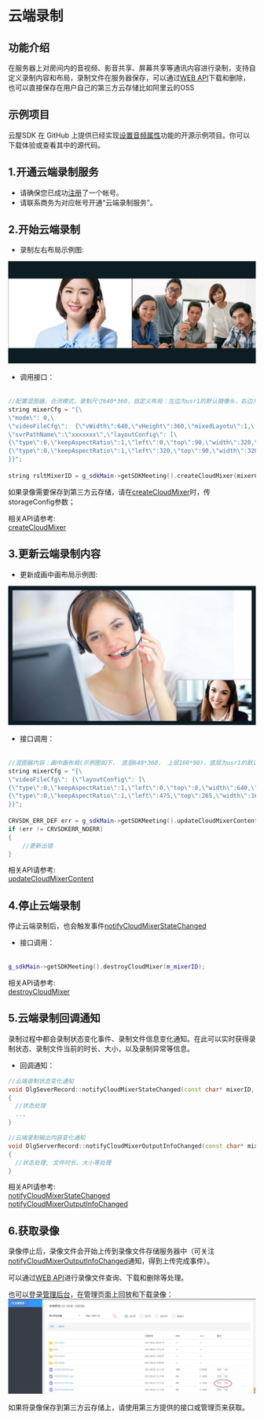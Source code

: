 # 云端录制

## 功能介绍

在服务器上对房间内的音视频、影音共享、屏幕共享等通讯内容进行录制，支持自定义录制内容和布局，录制文件在服务器保存，可以通过[WEB API](/sdk/document/netdisk/netdisk_query?platform=serverside)下载和删除，也可以直接保存在用户自己的第三方云存储比如阿里云的OSS

## 示例项目

云屋SDK 在 GitHub 上提供已经实现[设置音频属性](https://github.com/cloudroomSDK/API-Demo/tree/main/Linux/src/TestSvrRecord)功能的开源示例项目。你可以下载体验或查看其中的源代码。


<h2 id=record_startSvrMixer> 1.开通云端录制服务</h2>

- 请确保您已成功[注册](https://sdk.cloudroom.com/mgr_sdk/register.html)了一个帐号。</br>
- 请联系商务为对应帐号开通“云端录制服务”。

<h2 id=record_startSvrMixer> 2.开始云端录制</h2>

- 录制左右布局示例图:

![左右布局示例图](./images/layout_2.jpg)

- 调用接口：

```cpp

//配置混图器，合流模式，录制尺寸640*360，自定义布局：左边为usr1的默认摄像头，右边为usr2的默认摄像头
string mixerCfg = "{\
\"mode\": 0,\
\"videoFileCfg\":  {\"vWidth\":640,\"vHeight\":360,\"mixedLayotu\":1,\
\"svrPathName\":\"xxxxxxx\",\"layoutConfig\": [\
{\"type\":0,\"keepAspectRatio\":1,\"left\":0,\"top\":90,\"width\":320,\"height\":180,\"param\":{\"camid\":\"usr1.-1\"}},\
{\"type\":0,\"keepAspectRatio\":1,\"left\":320,\"top\":90,\"width\":320,\"height\":180,\"param\":{\"camid\":\"usr2.-1\"}}]\
}}";

string rsltMixerID = g_sdkMain->getSDKMeeting().createCloudMixer(mixerCfg.constData());
```

如果录像需要保存到第三方云存储，请在[createCloudMixer](Apis.md#createCloudMixer)时，传storageConfig参数；

相关API请参考:</br>
[createCloudMixer](Apis.md#createCloudMixer)</br>


<h2 id=record_updateSvrMixerContent> 3.更新云端录制内容</h2>

- 更新成画中画布局示例图:

![画中画布局示例图](./images/layout_overlap.jpg)

- 接口调用：

```cpp

//混图器内容：画中画布局(示例图如下， 底层640*360， 上层160*90)，底层为usr1的默认摄像头， 上层为usr2的默认摄像头
string mixerCfg = "{\
\"videoFileCfg\": {\"layoutConfig\": [\
{\"type\":0,\"keepAspectRatio\":1,\"left\":0,\"top\":0,\"width\":640,\"height\":360,\"param\":{\"camid\":\"usr1.-1\"}},\
{\"type\":0,\"keepAspectRatio\":1,\"left\":475,\"top\":265,\"width\":160,\"height\":90,\"param\":{\"camid\":\"usr2.-1\"}}]\
}}";

CRVSDK_ERR_DEF err = g_sdkMain->getSDKMeeting().updateCloudMixerContent(m_mixerID, mixerCfg);
if (err != CRVSDKERR_NOERR)
{
    //更新出错
}

```

相关API请参考:</br>
[updateCloudMixerContent](Apis.md#updateCloudMixerContent)</br>


<h2 id=record_stopSvrMixer> 4.停止云端录制</h2>

停止云端录制后，也会触发事件[notifyCloudMixerStateChanged](Apis.md#notifyCloudMixerStateChanged)

- 接口调用：
```cpp

g_sdkMain->getSDKMeeting().destroyCloudMixer(m_mixerID);
```

相关API请参考:</br>
[destroyCloudMixer](Apis.md#destroyCloudMixer)</br>


<h2 id=record_callBack> 5.云端录制回调通知</h2>

录制过程中都会录制状态变化事件、录制文件信息变化通知。在此可以实时获得录制状态、录制文件当前的时长、大小，以及录制异常等信息。

- 回调通知：

```cpp
//云端录制状态变化通知
void DlgSeverRecord::notifyCloudMixerStateChanged(const char* mixerID, CRVSDK_MIXER_STATE state, const char* exParam, const char* operUserID)
{
  //状态处理
  ...
}

```

```cpp
//云端录制输出内容变化通知
void DlgServerRecord::notifyCloudMixerOutputInfoChanged(const char* mixerID, const char* jsonStr)
{
  //状态处理, 文件时长、大小等处理
}
```


相关API请参考:</br>
[notifyCloudMixerStateChanged](Apis.md#notifyCloudMixerStateChanged)</br>
[notifyCloudMixerOutputInfoChanged](Apis.md#notifyCloudMixerOutputInfoChanged)</br>

<h2 id=record_getFile> 6.获取录像</h2>

录像停止后，录像文件会开始上传到录像文件存储服务器中（可关注[notifyCloudMixerOutputInfoChanged](Apis.md#notifyCloudMixerOutputInfoChanged)通知，得到上传完成事件）。 

可以通过[WEB API](/sdk/document/netdisk/netdisk_query?platform=serverside)进行录像文件查询、下载和删除等处理。

也可以登录[管理后台](https://sdk.cloudroom.com/mgr_sdk/)，在管理页面上回放和下载录像：
![recordMgr](./images/recordMgr.jpg)

如果将录像保存到第三方云存储上，请使用第三方提供的接口或管理页来获取。

